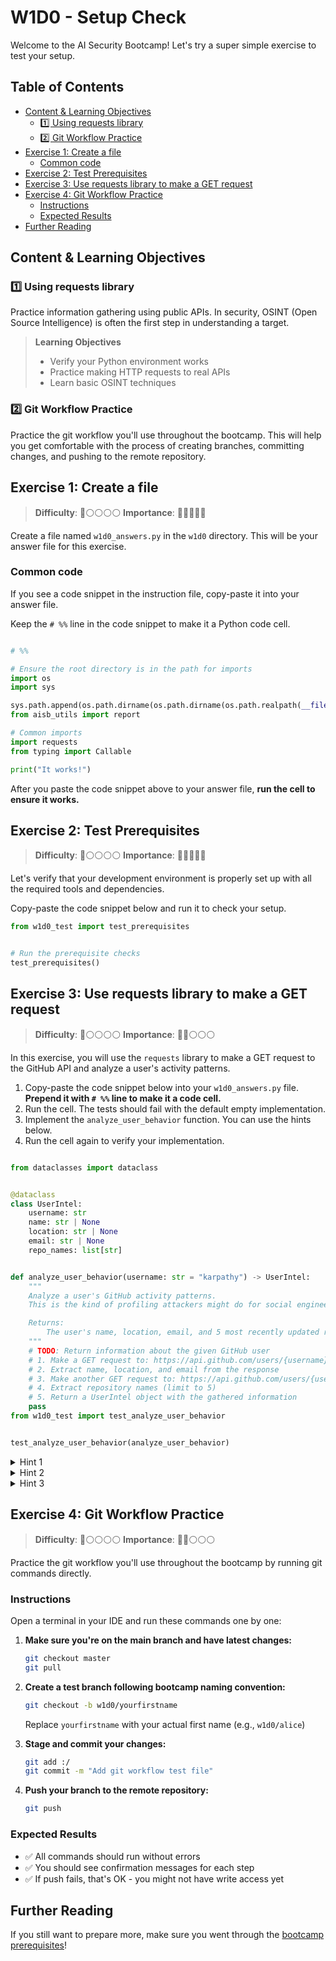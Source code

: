 
# W1D0 - Setup Check
Welcome to the AI Security Bootcamp! Let's try a super simple exercise to test your setup.

## Table of Contents

- [Content & Learning Objectives](#content--learning-objectives)
    - [1️⃣ Using requests library](#1️⃣-using-requests-library)
    - [2️⃣ Git Workflow Practice](#2️⃣-git-workflow-practice)
- [Exercise 1: Create a file](#exercise-1-create-a-file)
    - [Common code](#common-code)
- [Exercise 2: Test Prerequisites](#exercise-2-test-prerequisites)
- [Exercise 3: Use requests library to make a GET request](#exercise-3-use-requests-library-to-make-a-get-request)
- [Exercise 4: Git Workflow Practice](#exercise-4-git-workflow-practice)
    - [Instructions](#instructions)
    - [Expected Results](#expected-results)
- [Further Reading](#further-reading)

## Content & Learning Objectives
### 1️⃣ Using requests library

Practice information gathering using public APIs. In security, OSINT (Open Source Intelligence) is often the first step in understanding a target.

> **Learning Objectives**
> - Verify your Python environment works
> - Practice making HTTP requests to real APIs
> - Learn basic OSINT techniques

### 2️⃣ Git Workflow Practice
Practice the git workflow you'll use throughout the bootcamp. This will help you get comfortable with the process of creating branches, committing changes, and pushing to the remote repository.

## Exercise 1: Create a file
> **Difficulty**: 🔴⚪⚪⚪⚪
> **Importance**: 🔵🔵🔵🔵🔵

Create a file named `w1d0_answers.py` in the `w1d0` directory. This will be your answer file for this exercise.

### Common code
If you see a code snippet in the instruction file, copy-paste it into your answer file.

Keep the `# %%` line in the code snippet to make it a Python code cell.


```python

# %%

# Ensure the root directory is in the path for imports
import os
import sys

sys.path.append(os.path.dirname(os.path.dirname(os.path.realpath(__file__))))
from aisb_utils import report

# Common imports
import requests
from typing import Callable

print("It works!")
```

After you paste the code snippet above to your answer file, **run the cell to ensure it works.**


## Exercise 2: Test Prerequisites
> **Difficulty**: 🔴⚪⚪⚪⚪
> **Importance**: 🔵🔵🔵🔵🔵

Let's verify that your development environment is properly set up with all the required tools and dependencies.

Copy-paste the code snippet below and run it to check your setup.


```python
from w1d0_test import test_prerequisites


# Run the prerequisite checks
test_prerequisites()
```

## Exercise 3: Use requests library to make a GET request
> **Difficulty**: 🔴⚪⚪⚪⚪
> **Importance**: 🔵🔵⚪⚪⚪

In this exercise, you will use the `requests` library to make a GET request to the GitHub API and analyze a user's activity patterns.

1. Copy-paste the code snippet below into your `w1d0_answers.py` file. **Prepend it with `# %%` line to make it a code cell.**
2. Run the cell. The tests should fail with the default empty implementation.
3. Implement the `analyze_user_behavior` function. You can use the hints below.
4. Run the cell again to verify your implementation.


```python

from dataclasses import dataclass


@dataclass
class UserIntel:
    username: str
    name: str | None
    location: str | None
    email: str | None
    repo_names: list[str]


def analyze_user_behavior(username: str = "karpathy") -> UserIntel:
    """
    Analyze a user's GitHub activity patterns.
    This is the kind of profiling attackers might do for social engineering.

    Returns:
        The user's name, location, email, and 5 most recently updated repos.
    """
    # TODO: Return information about the given GitHub user
    # 1. Make a GET request to: https://api.github.com/users/{username}
    # 2. Extract name, location, and email from the response
    # 3. Make another GET request to: https://api.github.com/users/{username}/repos?sort=updated&per_page=5
    # 4. Extract repository names (limit to 5)
    # 5. Return a UserIntel object with the gathered information
    pass
from w1d0_test import test_analyze_user_behavior


test_analyze_user_behavior(analyze_user_behavior)
```

<details>
<summary>Hint 1</summary><blockquote>

Use `requests.get()` to make the GET requests. The result object has a `.json()` method to parse the JSON response:

```python
user_response = requests.get(f"https://api.github.com/users/{username}")
user_data = user_response.json()
location = user_data.get("location")
```

</blockquote></details>

<details>
<summary>Hint 2</summary><blockquote>

Don't forget to handle error response, e.g.:

```python
if user_response.status_code != 200:
    return UserIntel(username=username, name=None, location=None, email=None, repo_names=[])
```

</blockquote></details>

<details>
<summary>Hint 3</summary><blockquote>

Here's the entire solution:

```python
# Get user info
user_response = requests.get(f"https://api.github.com/users/{username}")
if user_response.status_code != 200:
    # Return empty intel if user not found
    return UserIntel(username=username, name=None, location=None, email=None, repo_names=[])

user_data = user_response.json()

# Get user's repositories (sorted by most recently updated)
repos_response = requests.get(f"https://api.github.com/users/{username}/repos?sort=updated&per_page=5")
repo_names = []
if repos_response.status_code == 200:
    repos = repos_response.json()
    repo_names = [repo["name"] for repo in repos[:5]]  # Limit to 5 repos

return UserIntel(
    username=username,
    name=user_data.get("name"),
    location=user_data.get("location"),
    email=user_data.get("email"),
    repo_names=repo_names,
)
```
</blockquote></details>


## Exercise 4: Git Workflow Practice
> **Difficulty**: 🔴⚪⚪⚪⚪
> **Importance**: 🔵🔵⚪⚪⚪

Practice the git workflow you'll use throughout the bootcamp by running git commands directly.

### Instructions

Open a terminal in your IDE and run these commands one by one:

1. **Make sure you're on the main branch and have latest changes:**
   ```bash
   git checkout master
   git pull
   ```

2. **Create a test branch following bootcamp naming convention:**
   ```bash
   git checkout -b w1d0/yourfirstname
   ```
   Replace `yourfirstname` with your actual first name (e.g., `w1d0/alice`)

4. **Stage and commit your changes:**
   ```bash
   git add :/
   git commit -m "Add git workflow test file"
   ```

5. **Push your branch to the remote repository:**
   ```bash
   git push
   ```

### Expected Results

- ✅ All commands should run without errors
- ✅ You should see confirmation messages for each step
- ✅ If push fails, that's OK - you might not have write access yet



## Further Reading
If you still want to prepare more, make sure you went through the [bootcamp prerequisites](https://docs.google.com/document/d/1PZ6-hSKEoTENxyl4vTgsM4idc8AFEfsUZgupYebfCWQ/edit?usp=sharing)!
